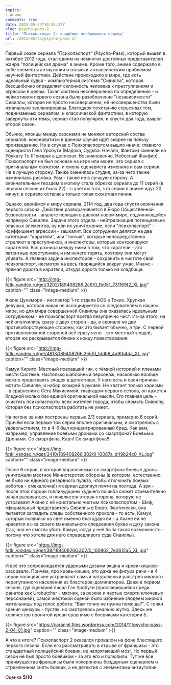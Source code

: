 ```yaml
---
topics:
- Аниме
comments: true
date: 2015-05-24T10:55:37Z
slug: psycho-pass-2
title: 'Психопаспорт 2: кладбище несбывшихся надежд'
url: /2015/05/24/psycho-pass-2/
---
```


Первый сезон сериала "Психопаспорт" (Psycho-Pass), который вышел в октябре 2012 года, стал одним из немногих достойных представителей жанра "полицейская драма" в аниме. Кроме того, аниме содержало в себе элементы антиутопии и отсылки к классическим проблемам научной фантастики. Действие происходило в мире, где есть идеальный судья - компьютерная система "Сивилла", которая безошибочно определяет склонность человека к преступлениям и агрессии в целом. Такая система несовершенна по определению - и леймотивом первого сезона  было разоблачение "независимости" Сивиллы, которая не просто несовершенна, её несовершенства были изначально запланированы. Благодаря сочетанию серьезных тем, поднимаемых сериалом, и классической фантастики, в которую завернуты эти темы, сериал стал популярен, и спустя два года, вышел второй сезон.

<!--more-->

Обычно, японцы между сезонами не меняют авторский состав сериалов: консерватизм в данном случае идёт скорее на пользу произведению. Но в случае с Психопаспортом вышло иначе: главного сценариста Гэна Уробути (Мадока, Судьба: Начало, Фантом) сменили на Убукату То (Призрак в доспехах: Возникновение, Небесный Фанфир). Психопаспорт не был основан на игре или манге, это сериал с оригинальным сюжетом, и смена сценариста изменила и сам сериал. Не в лучшую сторону. Также сменилась студия, из-за чего также изменилась рисовка. Увы - также не в лучшую сторону. А окончательным гвоздём в могилу стала обрезка сериала до 11 серий (в первом сезоне их было 22) - с учётом того, что серии в аниме идут 20 минут, в сериале осталась только голая сюжетная линия.

Однако, вернёмся к миру сериала. 2114 год, два года спустя окончания первого сезона. Действие разворачивается в Бюро Общественной Безопасности - аналоге полиции в дивном новом мире, подчиняющейся напрямую Сивилле. Задача этого отдела - нейтрализация потенциально опасных элементов, ну или их уничтожение, если "психопаспорт" - коэффициент агрессии - зашкалит. Все сотрудники делятся на две категории: "каратели", или "гончие", которые непосредственно стреляют в преступников, и инспекторы, которые контролируют карателей. Вся разница между ними в том, что каратели - это латентные преступники, и им нечего терять, поэтому они могут убивать. А главная задача инспекторов - сохранить в чистоте свой психопаспорт, несмотря на весь творящийся вокруг ужас. Иначе - прямая дорога в каратели, откуда дорога только на кладбище.

{{< figure src="http://img-fotki.yandex.ru/get/3202/189408266.2c6/0_fb051_731f69f2_XL.jpg" caption="" class="image-medium" >}} 

Акане Цунемори - инспектор 1-го отдела БОБ в Токио. Хрупкая девушка, которая никак не ассоциируется со следователем в нашем мире, но для мира совершенной Сивиллы она оказалась идеальным сотрудником - её психопаспорт всегда безупречно чист.  Из-за этого, на неё ополчились сразу с двух сторон - да, в сериале не две противоборствующие стороны, как это бывает обычно, а три. С первой противоположной стороной всё сразу ясно - это местный злодей, вторая же раскрывается ближе к концу повествования.

{{< figure src="http://img-fotki.yandex.ru/get/4813/189408266.2e5/0_fddb9_4a9fb4da_XL.jpg" caption="" class="image-medium" >}} 

Камуи Кирито. Местный поехавший гик, с тёмной историей и планами мести Системе. Настолько шаблонный персонаж, насколько вообще можно представить злодея в детективах. У него есть и своя причина мстить Сивилле, и набор козырей в рукаве. Не хватает только харизмы - в сравнении с Сёго Макисимой, главгадом первого сезона, он кажется бледной молью без единой оригинальной мысли. Его главная цель - очистить психопаспорты всех жителей города, чтобы сломать Сивиллу, которая без психопаспорта работать не умеет.

На погоне за ним построены первые 2/3 сериала, примерно 6 серий. Причём если первые три серии вполне оригинальны, и смотрелись с удовольствием, то в 4-6 был концентрированный бред. Как вам, например, управление боевыми дронами со смартфона? Боевыми. Дронами. Со смартфона, Карл! Со смартфона!!

{{< figure src="https://img-fotki.yandex.ru/get/3410/189408266.302/0_10087a_d49b24c0_XL.jpg" caption="" class="image-medium" >}} 

После 6 серии, в которой управляемые со смартфона боевые дроны уничтожали местное Министерство обороны (в котором, естественно, не было ни единого резервного пульта, чтобы отключить боевых роботов - смекалочка!) я сериал дропнул почти на полгода. А зря - после этой порции голливудщины худшего пошиба сюжет стремительно начал развиваться, и появляется вторая сторона, которую не устраивает Акане с её кристально чистым психопаспортом - Шеф, официальный представитель Сивиллы в Бюро. Фактически, она пытается загладить следы собственного прокола - то есть, Камуи, который появился на свет именно благодаря ей - а Акане ей не нравится из-за своего маникального следования букве и духу закона (так, она не смогла убить Камуи, когда у неё была такая возможность - потому что хотела для него справедливого суда Сивиллы). 

{{< figure src="https://img-fotki.yandex.ru/get/39/189408266.302/0_100862_7e0612a5_XL.jpg" caption="" class="image-medium" >}} 

И всё это сопровождается ударными дозами экшна и крови-кишков-разорвало. Причём, про кровь-кишки, это даже не фигура речи - в 4 серии полицейские устраивают самый натуральный расстрел мирного перепуганного населения из бластеров-доминаторов. Даже в первом сезоне, где сценарий писал Гэн Уробути (прославившийся среди фанатов как Urobutcher - мясник, за резкие и частые смерти ключевых персонажей), самой жестокой сценой было избиение злодеем мирной жительницы под голос робота: "Вам точно не нужна помощь?". С точки зрения цензуры - пустяк, но смотрелось реально жутко. Здесь же количество пролитой крови сравнимо с боевиками категории Б. 

{{< figure src="https://caraniel.files.wordpress.com/2014/11/psycho-pass-2-04-01.jpg" caption="" class="image-medium" >}} 

А что в итоге? Психопаспорт 2 оказался провалом на фоне блестящего первого сезона. Если его рассматривать в отрыве от франшизы - это стандартный полицейский боевик, не напрягающий мозг. Но первый сезон не был просто боевиком - за это его и полюбили. Тут же все преимущества франшизы были похоронены бездарным сценарием и стремлением снять боевик, а не детектив с элементами антиутопии.

Оценка **5/10**
